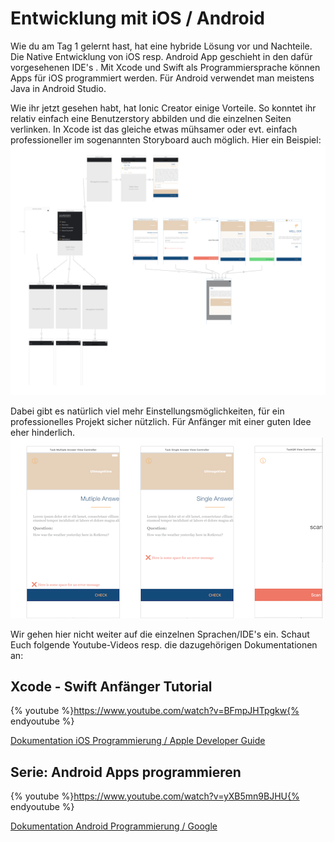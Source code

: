 #             Entwicklung mit    iOS / Android

Wie du am Tag 1 gelernt hast, hat eine hybride Lösung vor und Nachteile. Die Native Entwicklung von iOS resp. Android App geschieht in den dafür vorgesehenen IDE's . Mit Xcode und Swift als Programmiersprache können Apps für iOS  programmiert werden. Für Android verwendet man meistens Java in Android Studio.

Wie ihr jetzt gesehen habt, hat Ionic Creator einige Vorteile. So konntet ihr relativ einfach eine Benutzerstory abbilden und die einzelnen Seiten verlinken. In Xcode ist das gleiche etwas mühsamer oder evt. einfach professioneller im sogenannten Storyboard auch möglich. Hier ein Beispiel:
![](/_allgemein/xcode-storyboard1.png)

Dabei gibt es natürlich viel mehr Einstellungsmöglichkeiten, für ein professionelles Projekt sicher nützlich. Für Anfänger mit einer guten Idee eher hinderlich.
![](/_allgemein/xcode-storyboard2.png)


Wir gehen hier nicht weiter auf die einzelnen Sprachen/IDE's ein. Schaut Euch folgende Youtube-Videos resp. die dazugehörigen Dokumentationen an:


## Xcode - Swift Anfänger Tutorial  
{% youtube %}https://www.youtube.com/watch?v=BFmpJHTpgkw{% endyoutube %}

[Dokumentation iOS Programmierung / Apple Developer Guide
](https://developer.apple.com/library/content/navigation/)

## Serie: Android Apps programmieren
{% youtube %}https://www.youtube.com/watch?v=yXB5mn9BJHU{% endyoutube %}


[Dokumentation Android Programmierung / Google 
](https://developer.android.com/guide/index.html)











